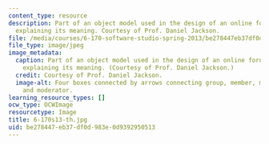 ```yaml
---
content_type: resource
description: Part of an object model used in the design of an online forum, with annotations
  explaining its meaning. Courtesy of Prof. Daniel Jackson.
file: /media/courses/6-170-software-studio-spring-2013/be278447eb37df0d983e0d9392950513_6-170s13-th.jpg
file_type: image/jpeg
image_metadata:
  caption: Part of an object model used in the design of an online forum, with annotations
    explaining its meaning. (Courtesy of Prof. Daniel Jackson.)
  credit: Courtesy of Prof. Daniel Jackson.
  image-alt: Four boxes connected by arrows connecting group, member, moderated group,
    and moderator.
learning_resource_types: []
ocw_type: OCWImage
resourcetype: Image
title: 6-170s13-th.jpg
uid: be278447-eb37-df0d-983e-0d9392950513
---
```

